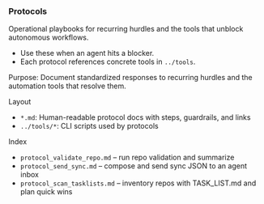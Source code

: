 ### Protocols

Operational playbooks for recurring hurdles and the tools that unblock autonomous workflows.

- Use these when an agent hits a blocker.
- Each protocol references concrete tools in `../tools`.

Purpose: Document standardized responses to recurring hurdles and the automation tools that resolve them.

Layout
- `*.md`: Human-readable protocol docs with steps, guardrails, and links
- `../tools/*`: CLI scripts used by protocols

Index
- `protocol_validate_repo.md` – run repo validation and summarize
- `protocol_send_sync.md` – compose and send sync JSON to an agent inbox
- `protocol_scan_tasklists.md` – inventory repos with TASK_LIST.md and plan quick wins


